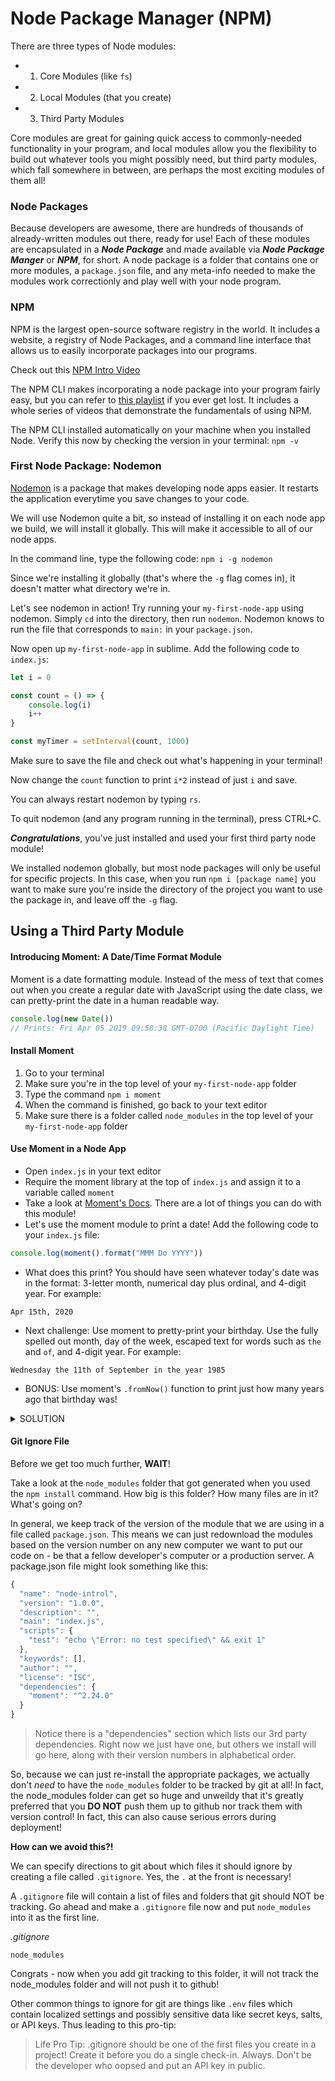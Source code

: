 # Node Package Manager \(NPM\)

There are three types of Node modules: 
* 1. Core Modules \(like `fs`\) 
* 2. Local Modules \(that you create\) 
* 3. Third Party Modules

Core modules are great for gaining quick access to commonly-needed functionality in your program, and local modules allow you the flexibility to build out whatever tools you might possibly need, but third party modules, which fall somewhere in between, are perhaps the most exciting modules of them all!

### Node Packages

Because developers are awesome, there are hundreds of thousands of already-written modules out there, ready for use! Each of these modules are encapsulated in a _**Node Package**_ and made available via _**Node Package Manger**_ or _**NPM**_, for short. A node package is a folder that contains one or more modules, a `package.json` file, and any meta-info needed to make the modules work correctionly and play well with your node program.

### NPM

NPM is the largest open-source software registry in the world. It includes a website, a registry of Node Packages, and a command line interface that allows us to easily incorporate packages into our programs.

Check out this [NPM Intro Video](https://www.youtube.com/watch?v=x03fjb2VlGY)

The NPM CLI makes incorporating a node package into your program fairly easy, but you can refer to [this playlist](https://www.youtube.com/watch?v=pa4dc480Apo&list=PLQso55XhxkgBMeiYmFEHzz1axDUBjTLC6) if you ever get lost. It includes a whole series of videos that demonstrate the fundamentals of using NPM.

The NPM CLI installed automatically on your machine when you installed Node. Verify this now by checking the version in your terminal: `npm -v`

### First Node Package: Nodemon

[Nodemon](https://www.npmjs.com/package/nodemon) is a package that makes developing node apps easier. It restarts the application everytime you save changes to your code.

We will use Nodemon quite a bit, so instead of installing it on each node app we build, we will install it globally. This will make it accessible to all of our node apps.

In the command line, type the following code: `npm i -g nodemon`

Since we're installing it globally \(that's where the `-g` flag comes in\), it doesn't matter what directory we're in.

Let's see nodemon in action! Try running your `my-first-node-app` using nodemon. Simply `cd` into the directory, then run `nodemon`. Nodemon knows to run the file that corresponds to `main:` in your `package.json`.

Now open up `my-first-node-app` in sublime. Add the following code to `index.js`:

```javascript
let i = 0

const count = () => {
    console.log(i)
    i++
}

const myTimer = setInterval(count, 1000)
```

Make sure to save the file and check out what's happening in your terminal!

Now change the `count` function to print `i*2` instead of just `i` and save.

You can always restart nodemon by typing `rs`.

To quit nodemon \(and any program running in the terminal\), press CTRL+C.

_**Congratulations**_, you've just installed and used your first third party node module!

We installed nodemon globally, but most node packages will only be useful for specific projects. In this case, when you run `npm i [package name]` you want to make sure you're inside the directory of the project you want to use the package in, and leave off the `-g` flag.

## Using a Third Party Module

#### Introducing Moment: A Date/Time Format Module

Moment is a date formatting module. Instead of the mess of text that comes out when you create a regular date with JavaScript using the date class, we can pretty-print the date in a human readable way.

```javascript
console.log(new Date())
// Prints: Fri Apr 05 2019 09:58:38 GMT-0700 (Pacific Daylight Time)
```

#### Install Moment

1. Go to your terminal
2. Make sure you're in the top level of your `my-first-node-app` folder
3. Type the command `npm i moment`
4. When the command is finished, go back to your text editor
5. Make sure there is a folder called `node_modules` in the top level of your `my-first-node-app` folder

#### Use Moment in a Node App

* Open `index.js` in your text editor
* Require the moment library at the top of `index.js` and assign it to a variable called `moment`
* Take a look at [Moment's Docs](http://momentjs.com/). There are a lot of things you can do with this module!
* Let's use the moment module to print a date! Add the following code to your `index.js` file:

```javascript
console.log(moment().format("MMM Do YYYY"))
```

* What does this print? You should have seen whatever today's date was in the format: 3-letter month, numerical day plus ordinal, and 4-digit year. For example: 

```text
Apr 15th, 2020
```

* Next challenge: Use moment to pretty-print your birthday. Use the fully spelled out month, day of the week, escaped text for words such as `the` and `of`, and 4-digit year. For example:

```text
Wednesday the 11th of September in the year 1985
```

* BONUS: Use moment's `.fromNow()` function to print just how many years ago that birthday was!

<details><summary>SOLUTION</summary>
<p>

```js
 const moment = require('moment')  
  
 // Prints today's date  
 console.log(moment().format("MMM Do YYYY"))  
  
 // Prints my birthday  
 console.log(moment('09-11-1985', 'MM DD YYYY').format("dddd [the] Do [of] MMMM [in the year] YYYY"))  
  
 // Prints how long ago my birthday was  
 console.log('Oh boy, that was', moment('09-11-1985', 'MM DD YYYY').fromNow(), 'years ago!')
```

</p>
</details>

#### Git Ignore File

Before we get too much further, **WAIT**!

Take a look at the `node_modules` folder that got generated when you used the `npm install` command. How big is this folder? How many files are in it? What's going on?

In general, we keep track of the version of the module that we are using in a file called `package.json`. This means we can just redownload the modules based on the version number on any new computer we want to put our code on - be that a fellow developer's computer or a production server. A package.json file might look something like this:

```javascript
{
  "name": "node-introl",
  "version": "1.0.0",
  "description": "",
  "main": "index.js",
  "scripts": {
    "test": "echo \"Error: no test specified\" && exit 1"
  },
  "keywords": [],
  "author": "",
  "license": "ISC",
  "dependencies": {
    "moment": "^2.24.0"
  }
}
```

> Notice there is a "dependencies" section which lists our 3rd party dependencies. Right now we just have one, but others we install will go here, along with their version numbers in alphabetical order.

So, because we can just re-install the appropriate packages, we actually don't _need_ to have the `node_modules` folder to be tracked by git at all! In fact, the node\_modules folder can get so huge and unweildy that it's greatly preferred that you **DO NOT** push them up to github nor track them with version control! In fact, this can also cause serious errors during deployment!

**How can we avoid this?!**

We can specify directions to git about which files it should ignore by creating a file called `.gitignore`. Yes, the `.` at the front is necessary!

A `.gitignore` file will contain a list of files and folders that git should NOT be tracking. Go ahead and make a `.gitignore` file now and put `node_modules` into it as the first line.

_.gitignore_

```text
node_modules
```

Congrats - now when you add git tracking to this folder, it will not track the node\_modules folder and will not push it to github!

Other common things to ignore for git are things like `.env` files which contain localized settings and possibly sensitive data like secret keys, salts, or API keys. Thus leading to this pro-tip:

> Life Pro Tip: .gitignore should be one of the first files you create in a project! Create it before you do a single check-in. Always. Don't be the developer who oopsed and put an API key in public.


